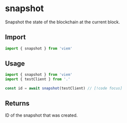 # snapshot

Snapshot the state of the blockchain at the current block.

## Import 

```ts
import { snapshot } from 'viem'
```

## Usage

```ts
import { snapshot } from 'viem'
import { testClient } from '.'
 
const id = await snapshot(testClient) // [!code focus]
```

## Returns

ID of the snapshot that was created.